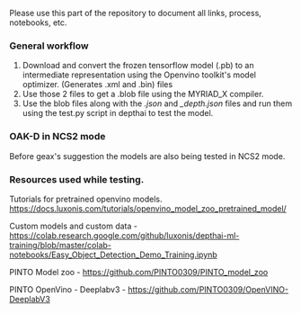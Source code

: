 Please use this part of the repository to document all links, process, notebooks, etc.

### General workflow 
1. Download and convert the frozen tensorflow model (.pb) to an intermediate representation using the Openvino toolkit's model optimizer. (Generates .xml and .bin) files 
2. Use those 2 files to get a .blob file using the MYRIAD_X compiler. 
3. Use the blob files along with the *.json* and *_depth.json* files and run them using the test.py script in depthai to test the model. 

### OAK-D in NCS2 mode 

Before geax's suggestion the models are also being tested in NCS2 mode. 

### Resources used while testing. 

Tutorials for pretrained openvino models. https://docs.luxonis.com/tutorials/openvino_model_zoo_pretrained_model/ 

Custom models and custom data - https://colab.research.google.com/github/luxonis/depthai-ml-training/blob/master/colab-notebooks/Easy_Object_Detection_Demo_Training.ipynb

PINTO Model zoo - https://github.com/PINTO0309/PINTO_model_zoo

PINTO OpenVino - Deeplabv3 - https://github.com/PINTO0309/OpenVINO-DeeplabV3

